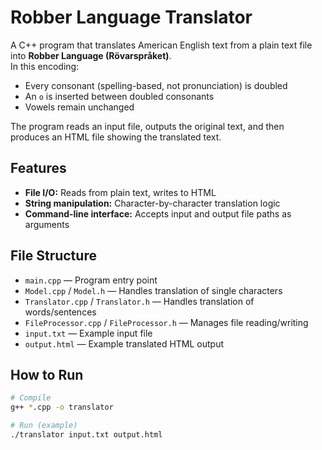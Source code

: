 # Robber Language Translator

A C++ program that translates American English text from a plain text file into **Robber Language (Rövarspråket)**.  
In this encoding:
- Every consonant (spelling-based, not pronunciation) is doubled
- An `o` is inserted between doubled consonants
- Vowels remain unchanged

The program reads an input file, outputs the original text, and then produces an HTML file showing the translated text.

## Features
- **File I/O:** Reads from plain text, writes to HTML
- **String manipulation:** Character-by-character translation logic
- **Command-line interface:** Accepts input and output file paths as arguments

## File Structure
- `main.cpp` — Program entry point
- `Model.cpp` / `Model.h` — Handles translation of single characters
- `Translator.cpp` / `Translator.h` — Handles translation of words/sentences
- `FileProcessor.cpp` / `FileProcessor.h` — Manages file reading/writing
- `input.txt` — Example input file
- `output.html` — Example translated HTML output

## How to Run
```bash
# Compile
g++ *.cpp -o translator

# Run (example)
./translator input.txt output.html

